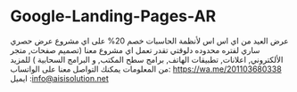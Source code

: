 # Google-Landing-Pages-AR
عرض العيد من اي اس اس لأنظمة الحاسبات خصم 20% على اي مشروع عرض حصري ساري لفتره محدوده  دلوقتي تقدر تعمل اي مشروع معنا (تصميم صفحات, متجر الألكتروني, اعلانات, تطبيقات الهاتف, برامج سطح المكتب, و البرامج السحابية ) للمزيد من المعلومات يمكنك التواصل معنا على  الواتساب: https://wa.me/201103680338 ايميل :info@aisisolution.net
